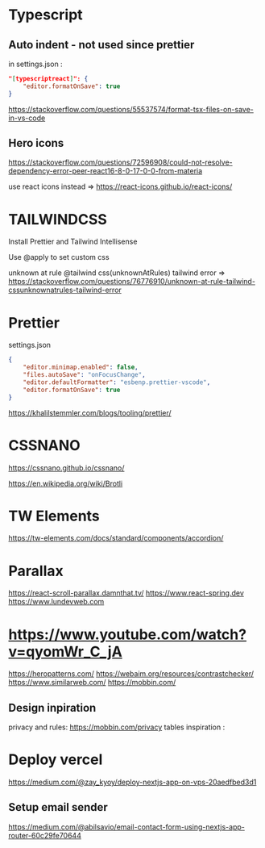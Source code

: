 # Typescript

## Auto indent - not used since prettier

in settings.json :

```json
"[typescriptreact]": {
    "editor.formatOnSave": true
}
```

https://stackoverflow.com/questions/55537574/format-tsx-files-on-save-in-vs-code

## Hero icons

https://stackoverflow.com/questions/72596908/could-not-resolve-dependency-error-peer-react16-8-0-17-0-0-from-materia

use react icons instead => https://react-icons.github.io/react-icons/

# TAILWINDCSS

Install Prettier and Tailwind Intellisense

Use @apply to set custom css

unknown at rule @tailwind css(unknownAtRules) tailwind error => https://stackoverflow.com/questions/76776910/unknown-at-rule-tailwind-cssunknownatrules-tailwind-error

# Prettier

settings.json

```json
{
    "editor.minimap.enabled": false,
    "files.autoSave": "onFocusChange",
    "editor.defaultFormatter": "esbenp.prettier-vscode",
    "editor.formatOnSave": true
}
```

https://khalilstemmler.com/blogs/tooling/prettier/

# CSSNANO

https://cssnano.github.io/cssnano/

https://en.wikipedia.org/wiki/Brotli

# TW Elements

https://tw-elements.com/docs/standard/components/accordion/

# Parallax

https://react-scroll-parallax.damnthat.tv/
https://www.react-spring.dev
https://www.lundevweb.com

# https://www.youtube.com/watch?v=qyomWr_C_jA

https://heropatterns.com/
https://webaim.org/resources/contrastchecker/
https://www.similarweb.com/
https://mobbin.com/

## Design inpiration

privacy and rules: https://mobbin.com/privacy
tables inspiration :

# Deploy vercel

https://medium.com/@zay_kyoy/deploy-nextjs-app-on-vps-20aedfbed3d1

## Setup email sender

https://medium.com/@abilsavio/email-contact-form-using-nextjs-app-router-60c29fe70644
